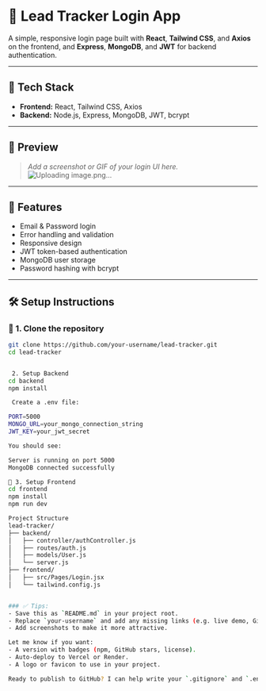 # 🚀 Lead Tracker Login App

A simple, responsive login page built with **React**, **Tailwind CSS**, and **Axios** on the frontend, and **Express**, **MongoDB**, and **JWT** for backend authentication.

---

## 🧰 Tech Stack

- **Frontend:** React, Tailwind CSS, Axios
- **Backend:** Node.js, Express, MongoDB, JWT, bcrypt

---

## 📸 Preview

> _Add a screenshot or GIF of your login UI here._
![Uploading image.png…]()

---

## 🧩 Features

- Email & Password login
- Error handling and validation
- Responsive design
- JWT token-based authentication
- MongoDB user storage
- Password hashing with bcrypt

---

## 🛠️ Setup Instructions

### 🔹 1. Clone the repository

```bash
git clone https://github.com/your-username/lead-tracker.git
cd lead-tracker


 2. Setup Backend
cd backend
npm install

 Create a .env file:

PORT=5000
MONGO_URL=your_mongo_connection_string
JWT_KEY=your_jwt_secret

You should see:

Server is running on port 5000
MongoDB connected successfully

🔹 3. Setup Frontend
cd frontend
npm install
npm run dev

Project Structure
lead-tracker/
├── backend/
│   ├── controller/authController.js
│   ├── routes/auth.js
│   ├── models/User.js
│   └── server.js
├── frontend/
│   ├── src/Pages/Login.jsx
│   └── tailwind.config.js


### ✅ Tips:
- Save this as `README.md` in your project root.
- Replace `your-username` and add any missing links (e.g. live demo, GitHub).
- Add screenshots to make it more attractive.

Let me know if you want:
- A version with badges (npm, GitHub stars, license).
- Auto-deploy to Vercel or Render.
- A logo or favicon to use in your project.

Ready to publish to GitHub? I can help write your `.gitignore` and `.env.example` too.





